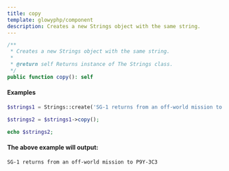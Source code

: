 ```yaml
---
title: copy
template: glowyphp/component
description: Creates a new Strings object with the same string.
---
```


```php
/**
 * Creates a new Strings object with the same string.
 *
 * @return self Returns instance of The Strings class.
 */
public function copy(): self
```

#### Examples

```php
$strings1 = Strings::create('SG-1 returns from an off-world mission to P9Y-3C3');

$strings2 = $strings1->copy();

echo $strings2;
```

#### The above example will output:

```text
SG-1 returns from an off-world mission to P9Y-3C3
```
